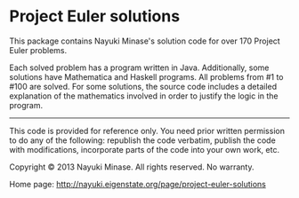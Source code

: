 Project Euler solutions
=======================

This package contains Nayuki Minase's solution code for over 170 Project Euler
problems.

Each solved problem has a program written in Java. Additionally, some solutions
have Mathematica and Haskell programs. All problems from #1 to #100 are solved.
For some solutions, the source code includes a detailed explanation of the
mathematics involved in order to justify the logic in the program.

---

This code is provided for reference only. You need prior written permission to
do any of the following: republish the code verbatim, publish the code with
modifications, incorporate parts of the code into your own work, etc.

Copyright © 2013 Nayuki Minase. All rights reserved. No warranty.

Home page: http://nayuki.eigenstate.org/page/project-euler-solutions
